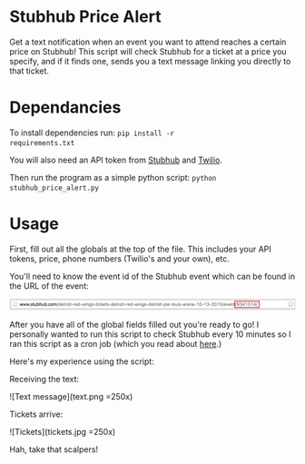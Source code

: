 # Stubhub Price Alert
Get a text notification when an event you want to attend reaches a certain price on Stubhub! This script will check Stubhub for a ticket at a price you specify, and if it finds one, sends you a text message linking you directly to that ticket.

# Dependancies
To install dependencies run: <code>pip install -r requirements.txt</code>

You will also need an API token from <a href="https://developer.stubhub.com/store/site/pages/guides.jag?type=gettingstarted" >Stubhub</a> and <a href="https://www.twilio.com/help/faq/twilio-basics/what-is-the-auth-token-and-how-can-i-change-it">Twilio</a>.

Then run the program as a simple python script: <code>python stubhub_price_alert.py</code>

# Usage
First, fill out all the globals at the top of the file. This includes your API tokens, price, phone numbers (Twilio's and your own), etc.

You'll need to know the event id of the Stubhub event which can be found in the URL of the event:

![event id in url](url.png)

After you have all of the global fields filled out you're ready to go! I personally wanted to run this script to check Stubhub every 10 minutes so I ran this script as a cron job (which you read about <a href="http://askubuntu.com/questions/2368/how-do-i-set-up-a-cron-job">here</a>.)

Here's my experience using the script:

Receiving the text:

![Text message](text.png =250x)

Tickets arrive:

![Tickets](tickets.jpg =250x)


Hah, take that scalpers!
